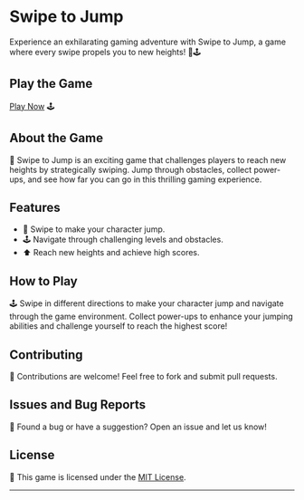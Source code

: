 # Swipe to Jump

Experience an exhilarating gaming adventure with Swipe to Jump, a game where every swipe propels you to new heights! 🚀🕹️

## Play the Game

[Play Now](https://aryan0-1maurya.github.io/swipe_to-jump/) 🕹️

## About the Game

📜 Swipe to Jump is an exciting game that challenges players to reach new heights by strategically swiping. Jump through obstacles, collect power-ups, and see how far you can go in this thrilling gaming experience.

## Features

- 🚀 Swipe to make your character jump.
- 🕹️ Navigate through challenging levels and obstacles.
- ⬆️ Reach new heights and achieve high scores.

## How to Play

🕹️ Swipe in different directions to make your character jump and navigate through the game environment. Collect power-ups to enhance your jumping abilities and challenge yourself to reach the highest score!

## Contributing

🤝 Contributions are welcome! Feel free to fork and submit pull requests.

## Issues and Bug Reports

🐛 Found a bug or have a suggestion? Open an issue and let us know!

## License

📄 This game is licensed under the [MIT License](LICENSE).

---
